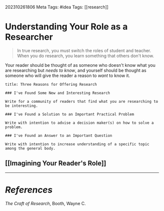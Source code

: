 202310261806
Meta Tags: #idea 
Tags: [[research]]

# Understanding Your Role as a Researcher

> In true research, you must switch the roles of student and teacher. When you do research, you learn something that others don't know.

Your reader should be thought of as someone who doesn't know what you are researching but *needs to know*, and yourself should be thought as someone who will give the reader a reason to *want* to know it. 

```ad-info
title: Three Reasons for Offering Research

### I've Found Some New and Interesting Research

Write for a community of readers that find what you are researching to be interesting.

### I've Found a Solution to an Important Practical Problem

Write with intention to advise a decision maker(s) on how to solve a problem.

### I've Found an Answer to an Important Question

Write with intention to increase understanding of a specific topic among the general body.

```

## [[Imagining Your Reader's Role]]



---
# *References*

*The Craft of Research*, Booth, Wayne C. 